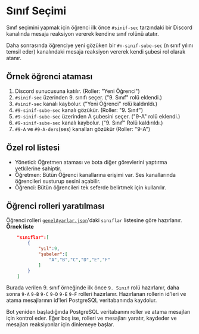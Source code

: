 # Sınıf Seçimi

Sınıf seçimini yapmak için öğrenci ilk önce `#sinif-sec` tarzındaki bir Discord kanalında mesaja reaksiyon vererek kendine sınıf rolünü atatır.

Daha sonrasında öğrenciye yeni gözüken bir `#n-sınıf-sube-sec` (n sınıf yılını temsil eder) kanalındaki mesaja reaksiyon vererek kendi şubesi rol olarak atanır.

## Örnek öğrenci ataması

1. Discord sunucusuna katılır. (Roller: "Yeni Öğrenci")
1. `#sinif-sec` üzerinden 9. sınıfı seçer. ("9. Sınıf" rolü eklendi.)
1. `#sinif-sec` kanalı kaybolur. ("Yeni Öğrenci" rolü kaldırıldı.)
1. `#9-sinif-sube-sec` kanalı gözükür. (Roller: "9. Sınıf")
1. `#9-sinif-sube-sec` üzerinden A şubesini seçer. ("9-A" rolü eklendi.)
1. `#9-sinif-sube-sec` kanalı kaybolur. ("9. Sınıf" Rolü kaldırıldı.)
1. `#9-A` ve `#9-A-ders`(ses) kanalları gözükür (Roller: "9-A")

## Özel rol listesi

- Yönetici: Öğretmen ataması ve bota diğer görevlerini yaptırma yetkilerine sahiptir.
- Öğretmen: Bütün Öğrenci kanallarına erişimi var. Ses kanallarında öğrencileri susturup sesini açabilir.
- Öğrenci: Bütün öğrencileri tek seferde belirtmek için kullanılır.

## Öğrenci rolleri yaratılması

Öğrenci rolleri [`genelAyarlar.json`](../../ayarlar/genelAyarlar.json)'daki `sınıflar` listesine göre hazırlanır.
**Örnek liste**

```json
    "sınıflar":[
        {
            "yıl":9,
            "şubeler":[
                "A","B","C","D","E","F"
            ]
        }
    ]
```

Burada verilen 9. sınıf örneğinde ilk önce `9. Sınıf` rolü hazırlanır, daha sonra `9-A` `9-B` `9-C` `9-D` `9-E` `9-F` rolleri hazırlanır. Hazırlanan rollerin id'leri ve atama mesajlarının id'leri PostgreSQL veritabanında kaydolur.

Bot yeniden başladığında PostgreSQL veritabanını roller ve atama mesajları için kontrol eder. Eğer boş ise, rolleri ve mesajları yaratır, kaydeder ve mesajları reaksiyonlar için dinlemeye başlar.
